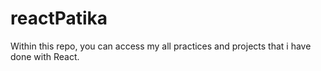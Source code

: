 # reactPatika
Within this repo, you can access my all practices and projects that i have done with React.
